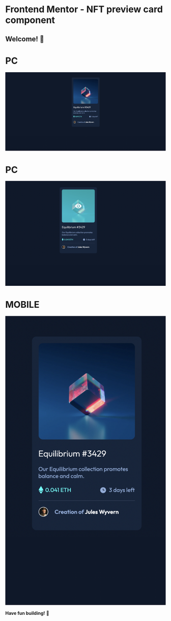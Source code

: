 # Frontend Mentor - NFT preview card component

## Welcome! 👋

# PC
![s1](/images/s1.png)
# PC
![s2](/images/s2.png)
# MOBILE
![s3](/images/s3.png)

**Have fun building!** 🚀
